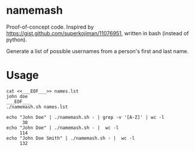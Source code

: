# namemash

Proof-of-concept code. Inspired by https://gist.github.com/superkojiman/11076951, written in bash (instead of python).

Generate a list of possible usernames from a person's first and last name.

# Usage

```
cat <<___EOF___>> names.lst
john doe
___EOF___
./namemash.sh names.lst

echo "John Doe" | ./namemash.sh - | grep -v '[A-Z]' | wc -l
      38
echo "John Doe" | ./namemash.sh - |  wc -l
     114
echo "John Doe Smith" | ./namemash.sh - |  wc -l
     132
```

